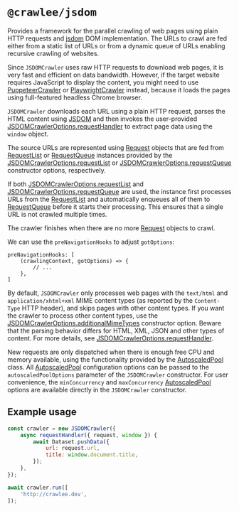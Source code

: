 # `@crawlee/jsdom`

Provides a framework for the parallel crawling of web pages using plain HTTP requests and [jsdom](https://www.npmjs.com/package/jsdom) DOM implementation. The URLs to crawl are fed either from a static list of URLs or from a dynamic queue of URLs enabling recursive crawling of websites.

Since `JSDOMCrawler` uses raw HTTP requests to download web pages, it is very fast and efficient on data bandwidth. However, if the target website requires JavaScript to display the content, you might need to use [PuppeteerCrawler](https://crawlee.dev/js/api/puppeteer-crawler/class/PuppeteerCrawler) or [PlaywrightCrawler](https://crawlee.dev/js/api/playwright-crawler/class/PlaywrightCrawler) instead, because it loads the pages using full-featured headless Chrome browser.

`JSDOMCrawler` downloads each URL using a plain HTTP request, parses the HTML content using [JSDOM](https://www.npmjs.com/package/jsdom) and then invokes the user-provided [JSDOMCrawlerOptions.requestHandler](https://crawlee.dev/js/api/jsdom-crawler/interface/JSDOMCrawlerOptions#requestHandler) to extract page data using the `window` object.

The source URLs are represented using [Request](https://crawlee.dev/js/api/core/class/Request) objects that are fed from [RequestList](https://crawlee.dev/js/api/core/class/RequestList) or [RequestQueue](https://crawlee.dev/js/api/core/class/RequestQueue) instances provided by the [JSDOMCrawlerOptions.requestList](https://crawlee.dev/js/api/jsdom-crawler/interface/JSDOMCrawlerOptions#requestList) or [JSDOMCrawlerOptions.requestQueue](https://crawlee.dev/js/api/jsdom-crawler/interface/JSDOMCrawlerOptions#requestQueue) constructor options, respectively.

If both [JSDOMCrawlerOptions.requestList](https://crawlee.dev/js/api/jsdom-crawler/interface/JSDOMCrawlerOptions#requestList) and [JSDOMCrawlerOptions.requestQueue](https://crawlee.dev/js/api/jsdom-crawler/interface/JSDOMCrawlerOptions#requestQueue) are used, the instance first processes URLs from the [RequestList](https://crawlee.dev/js/api/core/class/RequestList) and automatically enqueues all of them to [RequestQueue](https://crawlee.dev/js/api/core/class/RequestQueue) before it starts their processing. This ensures that a single URL is not crawled multiple times.

The crawler finishes when there are no more [Request](https://crawlee.dev/js/api/core/class/Request) objects to crawl.

We can use the `preNavigationHooks` to adjust `gotOptions`:

```
preNavigationHooks: [
    (crawlingContext, gotOptions) => {
        // ...
    },
]
```

By default, `JSDOMCrawler` only processes web pages with the `text/html` and `application/xhtml+xml` MIME content types (as reported by the `Content-Type` HTTP header), and skips pages with other content types. If you want the crawler to process other content types, use the [JSDOMCrawlerOptions.additionalMimeTypes](https://crawlee.dev/js/api/jsdom-crawler/interface/JSDOMCrawlerOptions#additionalMimeTypes) constructor option. Beware that the parsing behavior differs for HTML, XML, JSON and other types of content. For more details, see [JSDOMCrawlerOptions.requestHandler](https://crawlee.dev/js/api/jsdom-crawler/interface/JSDOMCrawlerOptions#requestHandler).

New requests are only dispatched when there is enough free CPU and memory available, using the functionality provided by the [AutoscaledPool](https://crawlee.dev/js/api/core/class/AutoscaledPool) class. All [AutoscaledPool](https://crawlee.dev/js/api/core/class/AutoscaledPool) configuration options can be passed to the `autoscaledPoolOptions` parameter of the `JSDOMCrawler` constructor. For user convenience, the `minConcurrency` and `maxConcurrency` [AutoscaledPool](https://crawlee.dev/js/api/core/class/AutoscaledPool) options are available directly in the `JSDOMCrawler` constructor.

## Example usage

```javascript
const crawler = new JSDOMCrawler({
    async requestHandler({ request, window }) {
        await Dataset.pushData({
            url: request.url,
            title: window.document.title,
        });
    },
});

await crawler.run([
    'http://crawlee.dev',
]);
```
